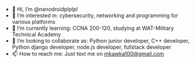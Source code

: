 - 👋 Hi, I’m @nanodroidplplpl
- 👀 I’m interested in: cybersecurity, networking and programming for various platforms 
- 🌱 I’m currently learning: CCNA 200-120, studying at WAT-Military Technical Academy
- 💞️ I’m looking to collaborate as: Python junior developer, C++ developer, Python django developer, node.js developer, fullstack developer
- 📫 How to reach me: Just text me on mkawka100@gmail.com

<!---
nanodroidplplpl/nanodroidplplpl is a ✨ special ✨ repository because its `README.md` (this file) appears on your GitHub profile.
You can click the Preview link to take a look at your changes.
--->
